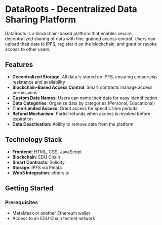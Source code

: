 # DataRoots - Decentralized Data Sharing Platform

DataRoots is a blockchain-based platform that enables secure, decentralized sharing of data with fine-grained access control. Users can upload their data to IPFS, register it on the blockchain, and grant or revoke access to other users.

## Features

- **Decentralized Storage**: All data is stored on IPFS, ensuring censorship resistance and availability
- **Blockchain-Based Access Control**: Smart contracts manage access permissions
- **Custom Data Names**: Users can name their data for easy identification
- **Data Categories**: Organize data by categories (Personal, Educational)
- **Time-Limited Access**: Grant access for specific time periods
- **Refund Mechanism**: Partial refunds when access is revoked before expiration
- **Data Deactivation**: Ability to remove data from the platform

## Technology Stack

- **Frontend**: HTML, CSS, JavaScript
- **Blockchain**: EDU Chain
- **Smart Contracts**: Solidity
- **Storage**: IPFS via Pinata
- **Web3 Integration**: ethers.js

## Getting Started

### Prerequisites

- MetaMask or another Ethereum wallet
- Access to an EDU Chain testnet network 

